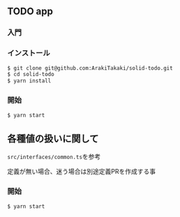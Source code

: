 
## TODO app

### 入門

### インストール

```sh
$ git clone git@github.com:ArakiTakaki/solid-todo.git
$ cd solid-todo
$ yarn install
```

### 開始

```sh
$ yarn start
```

## 各種値の扱いに関して

`src/interfaces/common.ts`を参考

定義が無い場合、迷う場合は別途定義PRを作成する事

### 開始

```sh
$ yarn start
```

